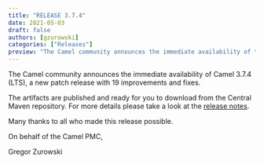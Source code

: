```yaml
---
title: "RELEASE 3.7.4"
date: 2021-05-03
draft: false
authors: [gzurowski]
categories: ["Releases"]
preview: "The Camel community announces the immediate availability of the new Camel 3.7.4 LTS release"
---
```



The Camel community announces the immediate availability of Camel 3.7.4 (LTS), a new patch release with 19 improvements and fixes.

The artifacts are published and ready for you to download from the Central Maven repository. For more details please take a look at the [release notes](/releases/release-3.7.4/).

Many thanks to all who made this release possible.

On behalf of the Camel PMC,

Gregor Zurowski
